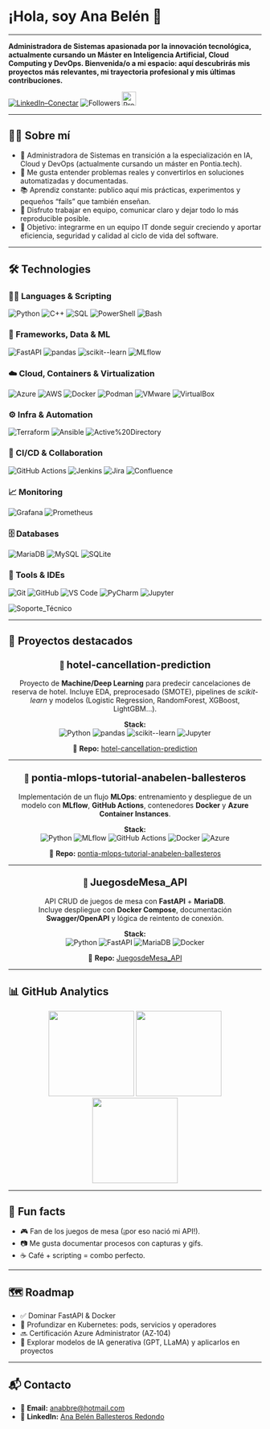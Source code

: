 # ¡Hola, soy Ana Belén 👋
---

**Administradora de Sistemas apasionada por la innovación tecnológica, actualmente cursando un Máster en Inteligencia Artificial, Cloud Computing y DevOps. Bienvenida/o a mi espacio: aquí descubrirás mis proyectos más relevantes, mi trayectoria profesional y mis últimas contribuciones.**

[![LinkedIn–Conectar](https://img.shields.io/badge/LinkedIn–Conectar-0A66C2?style=for-the-badge&logo=linkedin&logoColor=white&labelColor=violet)](https://www.linkedin.com/in/ana-belén-ballesteros-redondo) ![Followers](https://img.shields.io/github/followers/anabbre?style=for-the-badge&logo=github&logoColor=white&label=Followers&labelColor=black&color=violet) <img src="https://komarev.com/ghpvc/?username=anabbre&style=flat&label=Profile%20views&color=8A2BE2" alt="Profile views" height="28">

---

## 👩‍💻 Sobre mí

- 🚀 Administradora de Sistemas en transición a la especialización en IA, Cloud y DevOps (actualmente cursando un máster en Pontia.tech).
- 🧩 Me gusta entender problemas reales y convertirlos en soluciones automatizadas y documentadas.  
- 📚 Aprendiz constante: publico aquí mis prácticas, experimentos y pequeños “fails” que también enseñan.  
- 🤝 Disfruto trabajar en equipo, comunicar claro y dejar todo lo más reproducible posible.  
- 🎯 Objetivo: integrarme en un equipo IT donde seguir creciendo y aportar eficiencia, seguridad y calidad al ciclo de vida del software.

---

## 🛠️ Technologies

### 🧑‍💻 Languages & Scripting
![Python](https://img.shields.io/badge/Python-3776AB?style=for-the-badge&logo=python&logoColor=white)
![C++](https://img.shields.io/badge/C++-00599C?style=for-the-badge&logo=c%2B%2B&logoColor=white)
![SQL](https://img.shields.io/badge/SQL-003B57?style=for-the-badge&logo=sqlite&logoColor=white)
![PowerShell](https://img.shields.io/badge/PowerShell-2CA5E0?style=for-the-badge&logo=powershell&logoColor=white)
![Bash](https://img.shields.io/badge/Bash-4EAA25?style=for-the-badge&logo=gnubash&logoColor=white)

### 🧩 Frameworks, Data & ML
![FastAPI](https://img.shields.io/badge/FastAPI-009688?style=for-the-badge&logo=fastapi&logoColor=white)
![pandas](https://img.shields.io/badge/pandas-150458?style=for-the-badge&logo=pandas&logoColor=white)
![scikit--learn](https://img.shields.io/badge/scikit--learn-F7931E?style=for-the-badge&logo=scikitlearn&logoColor=white)
![MLflow](https://img.shields.io/badge/MLflow-0194E2?style=for-the-badge&logo=mlflow&logoColor=white)

### ☁️ Cloud, Containers & Virtualization
![Azure](https://img.shields.io/badge/Azure-0078D4?style=for-the-badge&logo=microsoftazure&logoColor=white)
![AWS](https://img.shields.io/badge/AWS-232F3E?style=for-the-badge&logo=amazonaws&logoColor=white)
![Docker](https://img.shields.io/badge/Docker-2496ED?style=for-the-badge&logo=docker&logoColor=white)
![Podman](https://img.shields.io/badge/Podman-892CA0?style=for-the-badge&logo=podman&logoColor=white)
![VMware](https://img.shields.io/badge/VMware-607078?style=for-the-badge&logo=vmware&logoColor=white)
![VirtualBox](https://img.shields.io/badge/VirtualBox-183A61?style=for-the-badge&logo=virtualbox&logoColor=white)

### ⚙️ Infra & Automation
![Terraform](https://img.shields.io/badge/Terraform-7B42BC?style=for-the-badge&logo=terraform&logoColor=white)
![Ansible](https://img.shields.io/badge/Ansible-EE0000?style=for-the-badge&logo=ansible&logoColor=white)
![Active%20Directory](https://img.shields.io/badge/Active_Directory-0067B8?style=for-the-badge&logo=microsoft&logoColor=white)

### 🚀 CI/CD & Collaboration
![GitHub Actions](https://img.shields.io/badge/GitHub_Actions-2088FF?style=for-the-badge&logo=githubactions&logoColor=white)
![Jenkins](https://img.shields.io/badge/Jenkins-D24939?style=for-the-badge&logo=jenkins&logoColor=white)
![Jira](https://img.shields.io/badge/Jira-0052CC?style=for-the-badge&logo=jira&logoColor=white)
![Confluence](https://img.shields.io/badge/Confluence-172B4D?style=for-the-badge&logo=confluence&logoColor=white)

### 📈 Monitoring
![Grafana](https://img.shields.io/badge/Grafana-F46800?style=for-the-badge&logo=grafana&logoColor=white)
![Prometheus](https://img.shields.io/badge/Prometheus-E6522C?style=for-the-badge&logo=prometheus&logoColor=white)

### 🗄️ Databases
![MariaDB](https://img.shields.io/badge/MariaDB-003545?style=for-the-badge&logo=mariadb&logoColor=white)
![MySQL](https://img.shields.io/badge/MySQL-4479A1?style=for-the-badge&logo=mysql&logoColor=white)
![SQLite](https://img.shields.io/badge/SQLite-003B57?style=for-the-badge&logo=sqlite&logoColor=white)

### 🧰 Tools & IDEs
![Git](https://img.shields.io/badge/Git-F05032?style=for-the-badge&logo=git&logoColor=white)
![GitHub](https://img.shields.io/badge/GitHub-181717?style=for-the-badge&logo=github&logoColor=white)
![VS Code](https://img.shields.io/badge/VS_Code-007ACC?style=for-the-badge&logo=visualstudiocode&logoColor=white)
![PyCharm](https://img.shields.io/badge/PyCharm-000000?style=for-the-badge&logo=pycharm&logoColor=white)
![Jupyter](https://img.shields.io/badge/Jupyter-F37626?style=for-the-badge&logo=jupyter&logoColor=white)

<!-- Ejemplo de badge personalizado para Soporte Técnico -->
![Soporte_Técnico](https://img.shields.io/badge/Soporte_T%C3%A9cnico-555555?style=for-the-badge&logo=headset&logoColor=white)


---

## 🚀 Proyectos destacados


<div align="center">

### 🏨 <span style="font-size:1.25rem;">**hotel-cancellation-prediction**</span>

Proyecto de **Machine/Deep Learning** para predecir cancelaciones de reserva de hotel. Incluye EDA, preprocesado (SMOTE), pipelines de *scikit-learn* y modelos (Logistic Regression, RandomForest, XGBoost, LightGBM…).

**Stack:**  
![Python](https://img.shields.io/badge/Python-3776AB?style=flat&logo=python&logoColor=white)
![pandas](https://img.shields.io/badge/pandas-150458?style=flat&logo=pandas&logoColor=white)
![scikit--learn](https://img.shields.io/badge/scikit--learn-F7931E?style=flat&logo=scikitlearn&logoColor=white)
![Jupyter](https://img.shields.io/badge/Jupyter-F37626?style=flat&logo=jupyter&logoColor=white)

🔗 **Repo:** [hotel-cancellation-prediction](https://github.com/anabbre/hotel-cancellation-prediction)

</div>

---

<div align="center">

### 🧪 <span style="font-size:1.25rem;">**pontia-mlops-tutorial-anabelen-ballesteros**</span>

Implementación de un flujo **MLOps**: entrenamiento y despliegue de un modelo con **MLflow**, **GitHub Actions**, contenedores **Docker** y **Azure Container Instances**.

**Stack:**  
![Python](https://img.shields.io/badge/Python-3776AB?style=flat&logo=python&logoColor=white)
![MLflow](https://img.shields.io/badge/MLflow-0194E2?style=flat&logo=mlflow&logoColor=white)
![GitHub Actions](https://img.shields.io/badge/GitHub_Actions-2088FF?style=flat&logo=githubactions&logoColor=white)
![Docker](https://img.shields.io/badge/Docker-2496ED?style=flat&logo=docker&logoColor=white)
![Azure](https://img.shields.io/badge/Azure-0078D4?style=flat&logo=microsoftazure&logoColor=white)

🔗 **Repo:** [pontia-mlops-tutorial-anabelen-ballesteros](https://github.com/anabbre/pontia-mlops-tutorial-anabelen-ballesteros)

</div>

---

<div align="center">

### 🎲 <span style="font-size:1.25rem;">**JuegosdeMesa_API**</span>

API CRUD de juegos de mesa con **FastAPI** + **MariaDB**.  
Incluye despliegue con **Docker Compose**, documentación **Swagger/OpenAPI** y lógica de reintento de conexión.

**Stack:**  
![Python](https://img.shields.io/badge/Python-3776AB?style=flat&logo=python&logoColor=white)
![FastAPI](https://img.shields.io/badge/FastAPI-009688?style=flat&logo=fastapi&logoColor=white)
![MariaDB](https://img.shields.io/badge/MariaDB-003545?style=flat&logo=mariadb&logoColor=white)
![Docker](https://img.shields.io/badge/Docker-2496ED?style=flat&logo=docker&logoColor=white)

🔗 **Repo:** [JuegosdeMesa_API](https://github.com/anabbre/JuegosdeMesa_API)

</div>

---


## 📊 GitHub Analytics

<div align="center">

<!-- Estadísticas generales -->
<img src="https://github-readme-stats.vercel.app/api?username=anabbre&show_icons=true&theme=tokyonight&locale=es" height="170" />

<!-- Lenguajes más usados (sin Jupyter) -->
<img src="https://github-readme-stats.vercel.app/api/top-langs/?username=anabbre&layout=compact&theme=tokyonight&hide=jupyter%20notebook&custom_title=Lenguajes%20más%20usados" height="170" />

<!-- Racha de commits -->
<img src="https://streak-stats.demolab.com?user=anabbre&theme=tokyonight&locale=es" height="170" />

</div>

---

## 🎲 Fun facts

- 🎮 Fan de los juegos de mesa (¡por eso nació mi API!).
- 📷 Me gusta documentar procesos con capturas y gifs.
- ☕ Café + scripting = combo perfecto.

---

## 🗺️ Roadmap  
- ✅ Dominar FastAPI & Docker  
- 🚀 Profundizar en Kubernetes: pods, servicios y operadores  
- 🔜 Certificación Azure Administrator (AZ‑104)
- 🤖 Explorar modelos de IA generativa (GPT, LLaMA) y aplicarlos en proyectos  

---

## 📬 Contacto


- 📧 **Email:** [anabbre@hotmail.com](mailto:anabbre@hotmail.com)
- 💼 **LinkedIn:** [Ana Belén Ballesteros Redondo](https://www.linkedin.com/in/ana-belén-ballesteros-redondo)
